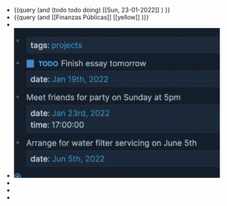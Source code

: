 - {{query (and (todo todo doing) [[Sun, 23-01-2022]] ) }}
- {{query (and [[Finanzas Públicas]] [[yellow]] )}}
-
- ![image.png](../assets/image_1642943904681_0.png)
-
-
-
